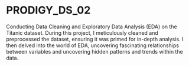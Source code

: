 # PRODIGY_DS_02
Conducting Data Cleaning and Exploratory Data Analysis (EDA) on the Titanic dataset.
During this project, I meticulously cleaned and preprocessed the dataset, ensuring it was primed for in-depth analysis. I then delved into the world of EDA, uncovering fascinating relationships between variables and uncovering hidden patterns and trends within the data.
